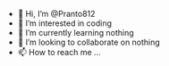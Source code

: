 - 👋 Hi, I’m @Pranto812
- 👀 I’m interested in coding
- 🌱 I’m currently learning nothing
- 💞️ I’m looking to collaborate on nothing
- 📫 How to reach me ...

<!---
Pranto812/Pranto812 is a ✨ special ✨ repository because its `README.md` (this file) appears on your GitHub profile.
You can click the Preview link to take a look at your changes.
--->
